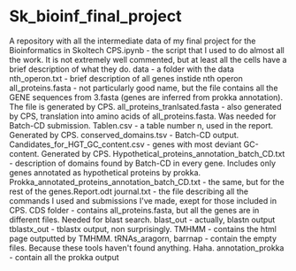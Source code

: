 # Sk_bioinf_final_project
A repository with all the intermediate data of my final project  for the Bioinformatics in Skoltech
CPS.ipynb - the script that I used to do almost all the work. It is not extremely well commented, but at least all the cells have a brief description of what they do.
data - a folder with the data
nth_operon.txt - brief description of all genes instide nth operon
all_proteins.fasta - not particularly good name, but the file contains all the GENE sequences from 3.fasta (genes are inferred from prokka annotation). The file is generated by CPS. 
all_proteins_tranlsated.fasta - also generated by CPS, translation into amino acids of all_proteins.fasta. Was needed for Batch-CD submission.
Tablen.csv - a table number n, used in the report. Generated by CPS.
conserved_domains.tsv - Batch-CD output.
Candidates_for_HGT_GC_content.csv - genes with most deviant GC-content. Generated by CPS.
Hypothetical_proteins_annotation_batch_CD.txt - description of domains found by Batch-CD in every gene. Includes only genes annotated as hypothetical proteins by prokka.
Prokka_annotated_proteins_annotation_batch_CD.txt - the same, but for the rest of the genes.Report.odt
journal.txt - the file describing all the commands I used and submissions I've made, exept for those included in CPS.
CDS folder - contains all_proteins.fasta, but all the genes are in different files. Needed for blast search.
blast_out - actually, blastn output
tblastx_out - tblastx output, non surprisingly.
TMHMM - contains the html page outputted by TMHMM.
tRNAs_aragorn, barrnap - contain the empty files. Because these tools haven't found anything. Haha. 
annotation_prokka - contain all the prokka output
